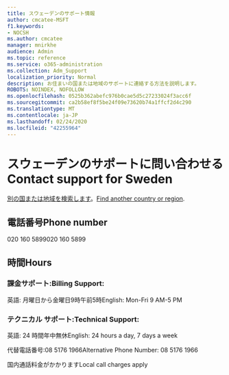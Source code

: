 ```yaml
---
title: スウェーデンのサポート情報
author: cmcatee-MSFT
f1.keywords:
- NOCSH
ms.author: cmcatee
manager: mnirkhe
audience: Admin
ms.topic: reference
ms.service: o365-administration
ms.collection: Adm_Support
localization_priority: Normal
description: お住まいの国または地域のサポートに連絡する方法を説明します。
ROBOTS: NOINDEX, NOFOLLOW
ms.openlocfilehash: 0525b362abefc976b0cae5d5c27233024f3acc6f
ms.sourcegitcommit: ca2b58ef8f5be24f09e73620b74a1ffcf2d4c290
ms.translationtype: MT
ms.contentlocale: ja-JP
ms.lasthandoff: 02/24/2020
ms.locfileid: "42255964"
---
```

# <a name="contact-support-for-sweden"></a><span data-ttu-id="bef8f-103">スウェーデンのサポートに問い合わせる</span><span class="sxs-lookup"><span data-stu-id="bef8f-103">Contact support for Sweden</span></span>

<span data-ttu-id="bef8f-104">[別の国または地域を検索します](../contact-support-for-business-products.md)。</span><span class="sxs-lookup"><span data-stu-id="bef8f-104">[Find another country or region](../contact-support-for-business-products.md).</span></span>

## <a name="phone-number"></a><span data-ttu-id="bef8f-105">電話番号</span><span class="sxs-lookup"><span data-stu-id="bef8f-105">Phone number</span></span>
<span data-ttu-id="bef8f-106">020 160 5899</span><span class="sxs-lookup"><span data-stu-id="bef8f-106">020 160 5899</span></span>

## <a name="hours"></a><span data-ttu-id="bef8f-107">時間</span><span class="sxs-lookup"><span data-stu-id="bef8f-107">Hours</span></span>
### <a name="billing-support"></a><span data-ttu-id="bef8f-108">課金サポート:</span><span class="sxs-lookup"><span data-stu-id="bef8f-108">Billing Support:</span></span>

<span data-ttu-id="bef8f-109">英語: 月曜日から金曜日9時午前5時</span><span class="sxs-lookup"><span data-stu-id="bef8f-109">English: Mon-Fri 9 AM-5 PM</span></span>

### <a name="technical-support"></a><span data-ttu-id="bef8f-110">テクニカル サポート:</span><span class="sxs-lookup"><span data-stu-id="bef8f-110">Technical Support:</span></span>

<span data-ttu-id="bef8f-111">英語: 24 時間年中無休</span><span class="sxs-lookup"><span data-stu-id="bef8f-111">English: 24 hours a day, 7 days a week</span></span>

<span data-ttu-id="bef8f-112">代替電話番号:08 5176 1966</span><span class="sxs-lookup"><span data-stu-id="bef8f-112">Alternative Phone Number: 08 5176 1966</span></span>

<span data-ttu-id="bef8f-113">国内通話料金がかかります</span><span class="sxs-lookup"><span data-stu-id="bef8f-113">Local call charges apply</span></span>